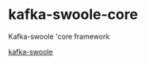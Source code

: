 # kafka-swoole-core
Kafka-swoole 'core framework

[kafka-swoole](https://github.com/whiteCcinn/kafka-swoole)
